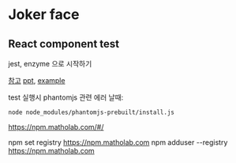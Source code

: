 # Joker face


## React component test

jest, enzyme 으로 시작하기

[참고](http://airbnb.io/enzyme/docs/api/ReactWrapper/children.html)
[ppt](https://www.slideshare.net/jeokrang/react-tdd-76066004), [example](https://github.com/CoderK/spinbox-tdd-example)


test 실행시 phantomjs 관련 에러 날때:
```shell
node node_modules/phantomjs-prebuilt/install.js
```

https://npm.matholab.com/#/

npm set registry https://npm.matholab.com
npm adduser --registry https://npm.matholab.com
